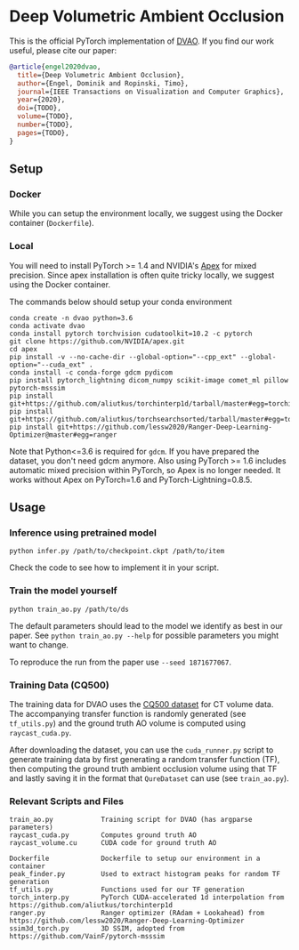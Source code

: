 # Deep Volumetric Ambient Occlusion
This is the official PyTorch implementation of [DVAO](https://xetaiz.github.io/dvao).
If you find our work useful, please cite our paper:
```bibtex
@article{engel2020dvao,
  title={Deep Volumetric Ambient Occlusion},
  author={Engel, Dominik and Ropinski, Timo},
  journal={IEEE Transactions on Visualization and Computer Graphics},
  year={2020},
  doi={TODO},
  volume={TODO},
  number={TODO},
  pages={TODO},
}
```

## Setup
### Docker
While you can setup the environment locally, we suggest using the Docker container (`Dockerfile`).

### Local
You will need to install PyTorch >= 1.4 and NVIDIA's [Apex](https://github.com/nvidia/apex) for mixed precision. Since apex installation is often quite tricky locally, we suggest using the Docker container.

The commands below should setup your conda environment
```
conda create -n dvao python=3.6
conda activate dvao
conda install pytorch torchvision cudatoolkit=10.2 -c pytorch
git clone https://github.com/NVIDIA/apex.git
cd apex
pip install -v --no-cache-dir --global-option="--cpp_ext" --global-option="--cuda_ext" .
conda install -c conda-forge gdcm pydicom
pip install pytorch_lightning dicom_numpy scikit-image comet_ml pillow pytorch-msssim
pip install git+https://github.com/aliutkus/torchinterp1d/tarball/master#egg=torchinterp1d
pip install git+https://github.com/aliutkus/torchsearchsorted/tarball/master#egg=torchsearchsorted
pip install git+https://github.com/lessw2020/Ranger-Deep-Learning-Optimizer@master#egg=ranger
```
Note that Python<=3.6 is required for `gdcm`. If you have prepared the dataset, you don't need gdcm anymore. Also using PyTorch >= 1.6 includes automatic mixed precision within PyTorch, so Apex is no longer needed.
It works without Apex on PyTorch=1.6 and PyTorch-Lightning=0.8.5.

## Usage
### Inference using pretrained model
```
python infer.py /path/to/checkpoint.ckpt /path/to/item
```
Check the code to see how to implement it in your script.

### Train the model yourself
```
python train_ao.py /path/to/ds
```
The default parameters should lead to the model we identify as best in our paper. See `python train_ao.py --help` for possible parameters you might want to change.

To reproduce the run from the paper use `--seed 1871677067`.

### Training Data (CQ500)
The training data for DVAO uses the [CQ500 dataset](http://headctstudy.qure.ai/dataset) for CT volume data. The accompanying transfer function is randomly generated (see `tf_utils.py`) and the ground truth AO volume is computed using `raycast_cuda.py`.

After downloading the dataset, you can use the `cuda_runner.py` script to generate training data by first generating a random transfer function (TF), then computing the ground truth ambient occlusion volume using that TF and lastly saving it in the format that `QureDataset` can use (see `train_ao.py`).

### Relevant Scripts and Files
```
train_ao.py            Training script for DVAO (has argparse parameters)
raycast_cuda.py        Computes ground truth AO
raycast_volume.cu      CUDA code for ground truth AO

Dockerfile             Dockerfile to setup our environment in a container
peak_finder.py         Used to extract histogram peaks for random TF generation
tf_utils.py            Functions used for our TF generation
torch_interp.py        PyTorch CUDA-accelerated 1d interpolation from https://github.com/aliutkus/torchinterp1d
ranger.py              Ranger optimizer (RAdam + Lookahead) from https://github.com/lessw2020/Ranger-Deep-Learning-Optimizer
ssim3d_torch.py        3D SSIM, adopted from https://github.com/VainF/pytorch-msssim
```

